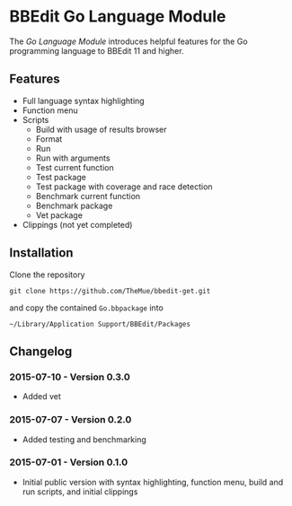 # BBEdit Go Language Module

The *Go Language Module* introduces helpful features for the Go
programming language to BBEdit 11 and higher.

## Features

* Full language syntax highlighting
* Function menu
* Scripts
  * Build with usage of results browser
  * Format
  * Run
  * Run with arguments
  * Test current function
  * Test package
  * Test package with coverage and race detection
  * Benchmark current function
  * Benchmark package
  * Vet package
* Clippings (not yet completed)

## Installation

Clone the repository

```
git clone https://github.com/TheMue/bbedit-get.git
```

and copy the contained `Go.bbpackage` into

```
~/Library/Application Support/BBEdit/Packages
```

## Changelog

### 2015-07-10 - Version 0.3.0

* Added vet

### 2015-07-07 - Version 0.2.0

* Added testing and benchmarking

### 2015-07-01 - Version 0.1.0

* Initial public version with syntax highlighting, function
  menu, build and run scripts, and initial clippings
